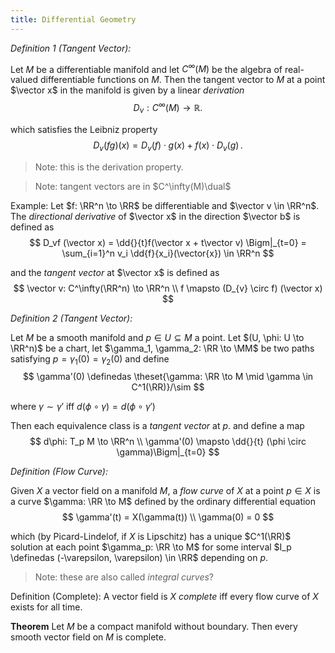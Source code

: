 ```yaml
---
title: Differential Geometry
---
```


*Definition 1 (Tangent Vector):*

Let $M$ be a differentiable manifold and let $C^\infty(M)$ be the algebra of real-valued differentiable functions on $M$. 
Then the tangent vector to $M$ at a point $\vector x$ in the manifold is given by a linear *derivation* 
$$
D_{v}: C^\infty (M)\rightarrow {\mathbb  {R}}.
$$

which satisfies the Leibniz property
$$ 
{\displaystyle D_{v}(f g)(x) =D_{v}(f)\cdot g(x)+f(x)\cdot D_{v}(g)\,.}
$$

> Note: this is the derivation property.

> Note: tangent vectors are in $C^\infty(M)\dual$


Example: 
Let $f: \RR^n \to \RR$ be differentiable and $\vector v \in \RR^n$. The *directional derivative* of $\vector x$ in the direction $\vector b$ is defined as
$$
D_vf (\vector x) = \dd{}{t}f(\vector x + t\vector v) \Bigm|_{t=0}
= \sum_{i=1}^n v_i \dd{f}{x_i}(\vector{x}) \in \RR^n
$$

and the *tangent vector* at $\vector x$ is defined as 
$$
\vector v: C^\infty(\RR^n) \to \RR^n \\
f \mapsto (D_{v} \circ f) (\vector x)
$$


*Definition 2 (Tangent Vector):*

Let $M$ be a smooth manifold and $p\in U \subseteq M$ a point. Let $(U, \phi: U \to \RR^n)$ be a chart, let $\gamma_1, \gamma_2: \RR \to \MM$ be two paths satisfying $p = \gamma_1(0) = \gamma_2(0)$  and define 
$$
\gamma'(0) \definedas \theset{\gamma: \RR \to M \mid \gamma \in C^1(\RR)}/\sim
$$

where $\gamma \sim \gamma'$ iff $d(\phi \circ \gamma) = d(\phi \circ \gamma')$

Then each equivalence class is a *tangent vector* at $p$. and define a map
$$
d\phi: T_p M \to \RR^n \\
\gamma'(0) \mapsto \dd{}{t} (\phi \circ \gamma)\Bigm|_{t=0}
$$

*Definition (Flow Curve):*

Given $X$ a vector field on a manifold $M$, a *flow curve* of $X$ at a point $p\in X$ is a curve $\gamma: \RR \to M$ defined by the ordinary differential equation
$$
\gamma'(t) = X(\gamma(t)) \\
\gamma(0) = 0
$$

which (by Picard-Lindelof, if $X$ is Lipschitz) has a unique $C^1(\RR)$ solution at each point $\gamma_p: \RR \to M$ for some interval $I_p \definedas (-\varepsilon, \varepsilon) \in \RR$ depending on $p$.

> Note: these are also called *integral curves*?

Definition (Complete):
A vector field is $X$ *complete* iff every flow curve of $X$ exists for all time.

**Theorem**
Let $M$ be a compact manifold without boundary. Then every smooth vector field on $M$ is complete.